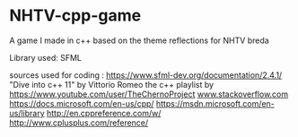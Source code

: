 # NHTV-cpp-game
A game I made in c++ based on the theme reflections for NHTV breda

Library used: SFML

sources used for coding :
https://www.sfml-dev.org/documentation/2.4.1/
"Dive into c++ 11" by Vittorio Romeo
the c++ playlist by https://www.youtube.com/user/TheChernoProject
www.stackoverflow.com
https://docs.microsoft.com/en-us/cpp/
https://msdn.microsoft.com/en-us/library
http://en.cppreference.com/w/
http://www.cplusplus.com/reference/
